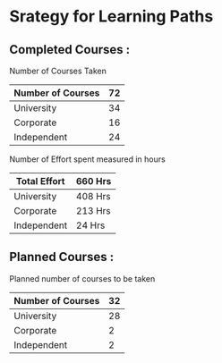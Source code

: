 # Srategy for Learning Paths

## Completed Courses : 

Number of Courses Taken 

| Number of Courses | 72 |
| --- | --- |
| University | 34 |
| Corporate | 16 |
| Independent | 24 |

Number of Effort spent measured in hours

| Total Effort | 660 Hrs |
| --- | --- |
| University | 408 Hrs |
| Corporate | 213 Hrs |
| Independent | 24 Hrs |

## Planned Courses : 

Planned number of courses to be taken

| Number of Courses | 32 |
| --- | --- |
| University | 28 |
| Corporate | 2 |
| Independent | 2 |
  
